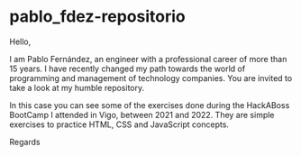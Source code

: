 # pablo_fdez-repositorio

Hello,

I am Pablo Fernández, an engineer with a professional career of more than 15 years. I have recently changed my path towards the world of programming and management of technology companies. You are invited to take a look at my humble repository.

In this case you can see some of the exercises done during the HackABoss BootCamp I attended in Vigo, between 2021 and 2022. They are simple exercises to practice HTML, CSS and JavaScript concepts.

Regards
